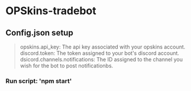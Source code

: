 # OPSkins-tradebot
## Config.json setup
> opskins.api_key: The api key associated with your opskins account.
> discord.token: The token assigned to your bot's discord account.
> dsicord.channels.notifications: The ID assigned to the channel you wish for the bot to post notificationbs.

### Run script: 'npm start'
